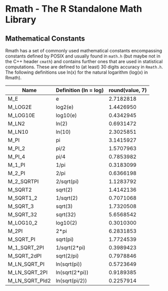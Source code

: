 # Rmath - The R Standalone Math Library

## Mathematical Constants
Rmath has a set of commonly used mathematical constants encompassing constants defined by POSIX and usually
found in `math.h` (but maybe not in the C++ header `cmath`) and contains further ones that are used in statistical
computations. These are defined to (at least) 30 digits accuracy in `Rmath.h`. The following definitions use ln(x)
for the natural logarithm (log(x) in Rmath).

| Name           | Definition (ln = log) | round(value, 7) |
|----------------|-----------------------|-----------------|
| M_E            | e                     | 2.7182818       |
| M_LOG2E        | log2(e)               | 1.4426950       |
| M_LOG10E       | log10(e)              | 0.4342945       |
| M_LN2          | ln(2)                 | 0.6931472       |
| M_LN10         | ln(10)                | 2.3025851       |
| M_PI           | pi                    | 3.1415927       |
| M_PI_2         | pi/2                  | 1.5707963       |
| M_PI_4         | pi/4                  | 0.7853982       |
| M_1_PI         | 1/pi                  | 0.3183099       |
| M_2_PI         | 2/pi                  | 0.6366198       |
| M_2_SQRTPI     | 2/sqrt(pi)            | 1.1283792       |
| M_SQRT2        | sqrt(2)               | 1.4142136       |
| M_SQRT1_2      | 1/sqrt(2)             | 0.7071068       |
| M_SQRT_3       | sqrt(3)               | 1.7320508       |
| M_SQRT_32      | sqrt(32)              | 5.6568542       |
| M_LOG10_2      | log10(2)              | 0.3010300       |
| M_2PI          | 2*pi                  | 6.2831853       |
| M_SQRT_PI      | sqrt(pi)              | 1.7724539       |
| M_1_SQRT_2PI   | 1/sqrt(2*pi)	         | 0.3989423       |
| M_SQRT_2dPI	 | sqrt(2/pi)	         | 0.7978846       |
| M_LN_SQRT_PI   | ln(sqrt(pi))          | 0.5723649       |
| M_LN_SQRT_2PI  | ln(sqrt(2*pi))        | 0.9189385       |
| M_LN_SQRT_PId2 | ln(sqrt(pi/2))        | 0.2257914       |